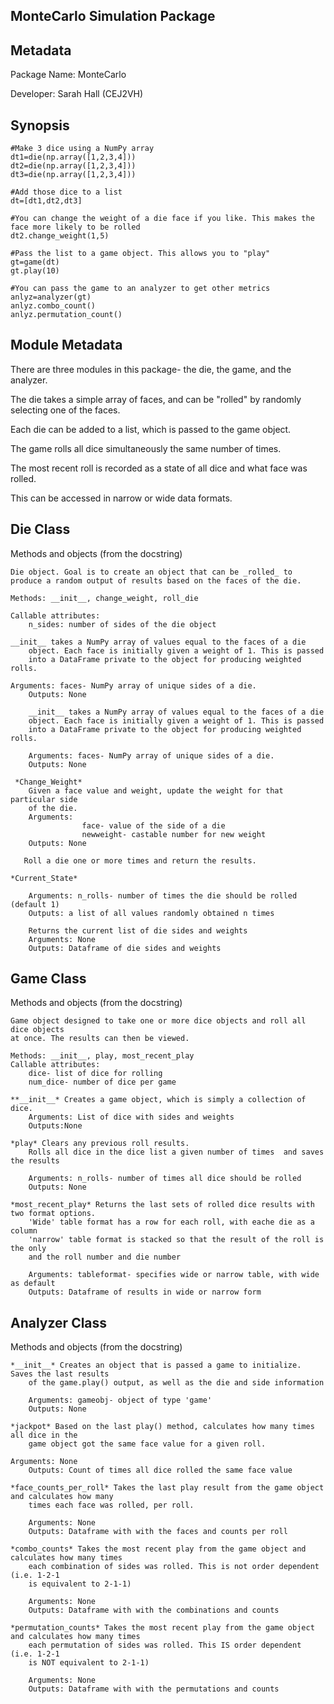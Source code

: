 ## MonteCarlo Simulation Package

## Metadata

Package Name: MonteCarlo

Developer: Sarah Hall (CEJ2VH)

## Synopsis  

```
#Make 3 dice using a NumPy array
dt1=die(np.array([1,2,3,4]))
dt2=die(np.array([1,2,3,4]))
dt3=die(np.array([1,2,3,4]))

#Add those dice to a list
dt=[dt1,dt2,dt3]

#You can change the weight of a die face if you like. This makes the face more likely to be rolled
dt2.change_weight(1,5)

#Pass the list to a game object. This allows you to "play"
gt=game(dt)
gt.play(10)

#You can pass the game to an analyzer to get other metrics
anlyz=analyzer(gt)
anlyz.combo_count()
anlyz.permutation_count()
```

## Module Metadata 

There are three modules in this package- the die, the game, and the analyzer.  

The die takes a simple array of faces, and can be "rolled"  by randomly selecting one of the faces.  

Each die can be added to a list, which is passed to the game object.  

The game rolls all dice simultaneously the same number of times.  

The most recent roll is recorded as a state of all dice and what face was rolled.  

This can be accessed in narrow or wide data formats.  

## Die Class  

Methods and objects (from the docstring)  

    Die object. Goal is to create an object that can be _rolled_ to 
    produce a random output of results based on the faces of the die.
    
    Methods: __init__, change_weight, roll_die

    Callable attributes:
        n_sides: number of sides of the die object
    
    __init__ takes a NumPy array of values equal to the faces of a die
        object. Each face is initially given a weight of 1. This is passed 
        into a DataFrame private to the object for producing weighted rolls.

    Arguments: faces- NumPy array of unique sides of a die.
        Outputs: None

        __init__ takes a NumPy array of values equal to the faces of a die
        object. Each face is initially given a weight of 1. This is passed 
        into a DataFrame private to the object for producing weighted rolls.

        Arguments: faces- NumPy array of unique sides of a die.
        Outputs: None

     *Change_Weight*
        Given a face value and weight, update the weight for that particular side 
        of the die.
        Arguments: 
                    face- value of the side of a die
                    newweight- castable number for new weight 
        Outputs: None

       Roll a die one or more times and return the results.

    *Current_State*
        
        Arguments: n_rolls- number of times the die should be rolled (default 1)
        Outputs: a list of all values randomly obtained n times

        Returns the current list of die sides and weights
        Arguments: None
        Outputs: Dataframe of die sides and weights
  

## Game Class  
Methods and objects (from the docstring) 
    
    Game object designed to take one or more dice objects and roll all dice objects
    at once. The results can then be viewed.
    
    Methods: __init__, play, most_recent_play
    Callable attributes:
        dice- list of dice for rolling
        num_dice- number of dice per game

    **__init__* Creates a game object, which is simply a collection of dice. 
        Arguments: List of dice with sides and weights
        Outputs:None 

    *play* Clears any previous roll results.
        Rolls all dice in the dice list a given number of times  and saves the results

        Arguments: n_rolls- number of times all dice should be rolled
        Outputs: None  

    *most_recent_play* Returns the last sets of rolled dice results with two format options.
        'Wide' table format has a row for each roll, with eache die as a column
        'narrow' table format is stacked so that the result of the roll is the only 
        and the roll number and die number

        Arguments: tableformat- specifies wide or narrow table, with wide as default
        Outputs: Dataframe of results in wide or narrow form


## Analyzer Class  
Methods and objects (from the docstring) 

    *__init__* Creates an object that is passed a game to initialize. Saves the last results
        of the game.play() output, as well as the die and side information

        Arguments: gameobj- object of type 'game'
        Outputs: None

    *jackpot* Based on the last play() method, calculates how many times all dice in the
        game object got the same face value for a given roll.

    Arguments: None
        Outputs: Count of times all dice rolled the same face value

    *face_counts_per_roll* Takes the last play result from the game object and calculates how many
        times each face was rolled, per roll.

        Arguments: None
        Outputs: Dataframe with with the faces and counts per roll

    *combo_counts* Takes the most recent play from the game object and calculates how many times
        each combination of sides was rolled. This is not order dependent (i.e. 1-2-1
        is equivalent to 2-1-1)

        Arguments: None
        Outputs: Dataframe with with the combinations and counts 
    
    *permutation_counts* Takes the most recent play from the game object and calculates how many times
        each permutation of sides was rolled. This IS order dependent (i.e. 1-2-1
        is NOT equivalent to 2-1-1)

        Arguments: None
        Outputs: Dataframe with with the permutations and counts
